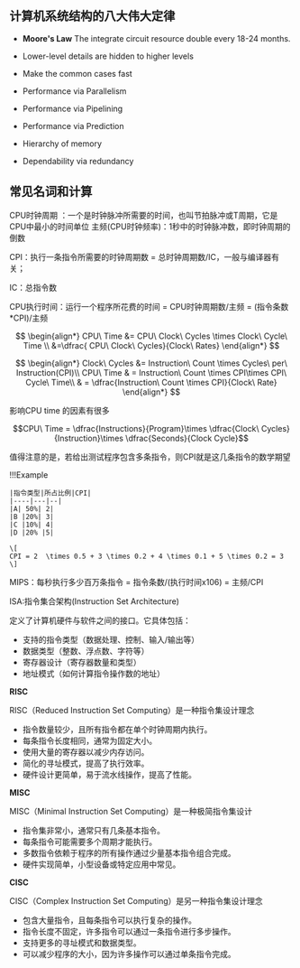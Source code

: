 ## 计算机系统结构的八大伟大定律


- **Moore's Law** The integrate circuit resource double every 18-24 months.

- Lower-level details are hidden to higher levels

- Make the common cases fast

- Performance via Parallelism

- Performance via Pipelining

- Performance via Prediction

- Hierarchy of memory

- Dependability via redundancy


## 常见名词和计算

CPU时钟周期 ：一个是时钟脉冲所需要的时间，也叫节拍脉冲或T周期，它是CPU中最小的时间单位
主频(CPU时钟频率)：1秒中的时钟脉冲数，即时钟周期的倒数


CPI：执行一条指令所需要的时钟周期数 = 总时钟周期数/IC，一般与编译器有关；

IC：总指令数

CPU执行时间：运行一个程序所花费的时间 = CPU时钟周期数/主频 = (指令条数*CPI)/主频




$$
\begin{align*} 
CPU\ Time &= CPU\ Clock\ Cycles \times Clock\ Cycle\ Time \\
&=\dfrac{ CPU\ Clock\ Cycles}{Clock\ Rates}
\end{align*}
$$ 

$$
\begin{align*}
Clock\ Cycles &= Instruction\ Count \times Cycles\ per\ Instruction(CPI)\\
CPU\ Time & = Instruction\ Count \times CPI\times CPI\ Cycle\ Time\\
& = \dfrac{Instruction\ Count \times CPI}{Clock\ Rate}
\end{align*}
$$


影响CPU time 的因素有很多

$$CPU\ Time = \dfrac{Instructions}{Program}\times \dfrac{Clock\ Cycles}{Instruction}\times \dfrac{Seconds}{Clock Cycle}$$


值得注意的是，若给出测试程序包含多条指令，则CPI就是这几条指令的数学期望

!!!Example

    |指令类型|所占比例|CPI|
    |----|---|--|
    |A| 50%| 2|
    |B |20%| 3|
    |C |10%| 4|
    |D |20% |5|

    \[
    CPI = 2  \times 0.5 + 3 \times 0.2 + 4 \times 0.1 + 5 \times 0.2 = 3
    \]

MIPS：每秒执行多少百万条指令 = 指令条数/(执行时间x106) = 主频/CPI

ISA:指令集合架构(Instruction Set Architecture)

定义了计算机硬件与软件之间的接口。它具体包括：

- 支持的指令类型（数据处理、控制、输入/输出等）
- 数据类型（整数、浮点数、字符等）
- 寄存器设计（寄存器数量和类型）
- 地址模式（如何计算指令操作数的地址）

**RISC**

RISC（Reduced Instruction Set Computing）是一种指令集设计理念

- 指令数量较少，且所有指令都在单个时钟周期内执行。
- 每条指令长度相同，通常为固定大小。
- 使用大量的寄存器以减少内存访问。
- 简化的寻址模式，提高了执行效率。
- 硬件设计更简单，易于流水线操作，提高了性能。
  
**MISC**

MISC（Minimal Instruction Set Computing）是一种极简指令集设计

- 指令集非常小，通常只有几条基本指令。
- 每条指令可能需要多个周期才能执行。
- 多数指令依赖于程序的所有操作通过少量基本指令组合完成。
- 硬件实现简单，小型设备或特定应用中常见。

**CISC**

CISC（Complex Instruction Set Computing）是另一种指令集设计理念

- 包含大量指令，且每条指令可以执行复杂的操作。
- 指令长度不固定，许多指令可以通过一条指令进行多步操作。
- 支持更多的寻址模式和数据类型。
- 可以减少程序的大小，因为许多操作可以通过单条指令完成。


